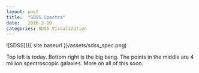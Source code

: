 ```yaml
---
layout: post
title:  "SDSS Spectra"
date:   2016-2-10
categories: SDSS Visualization
---
```


![SDSS]({{ site.baseurl }}/assets/sdss_spec.png)

Top left is today.  Bottom right is the big bang. The points in the middle are 4 million spectroscopic galaxies.  More on all of this soon.